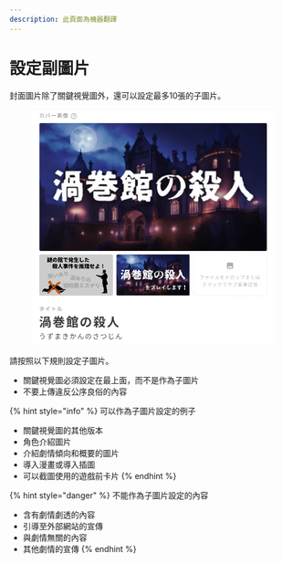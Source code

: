 ```yaml
---
description: 此頁面為機器翻譯
---
```


# 設定副圖片

封面圖片除了關鍵視覺圖外，還可以設定最多10張的子圖片。

<figure><img src="../../.gitbook/assets/image (147).png" alt="" width="563"><figcaption></figcaption></figure>

請按照以下規則設定子圖片。

* 關鍵視覺圖必須設定在最上面，而不是作為子圖片
* 不要上傳違反公序良俗的內容

{% hint style="info" %}
可以作為子圖片設定的例子

* 關鍵視覺圖的其他版本
* 角色介紹圖片
* 介紹劇情傾向和概要的圖片
* 導入漫畫或導入插圖
* 可以截圖使用的遊戲前卡片
{% endhint %}

{% hint style="danger" %}
不能作為子圖片設定的內容

* 含有劇情劇透的內容
* 引導至外部網站的宣傳
* 與劇情無關的內容
* 其他劇情的宣傳
{% endhint %}
